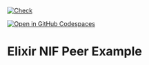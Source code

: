 [![Check](https://github.com/rudebono/elixir-nif-peer-example/actions/workflows/check.yml/badge.svg)](https://github.com/rudebono/elixir-nif-peer-example/actions/workflows/check.yml)

[![Open in GitHub Codespaces](https://github.com/codespaces/badge.svg)](https://codespaces.new/rudebono/elixir-nif-peer-example)

# Elixir NIF Peer Example
